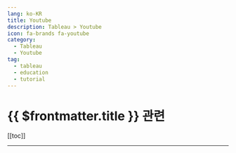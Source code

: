 ```yaml
---
lang: ko-KR
title: Youtube
description: Tableau > Youtube
icon: fa-brands fa-youtube
category:
  - Tableau
  - Youtube 
tag: 
  - tableau
  - education
  - tutorial
---
```


# {{ $frontmatter.title }} 관련

[[toc]]

---

<TagLinks />